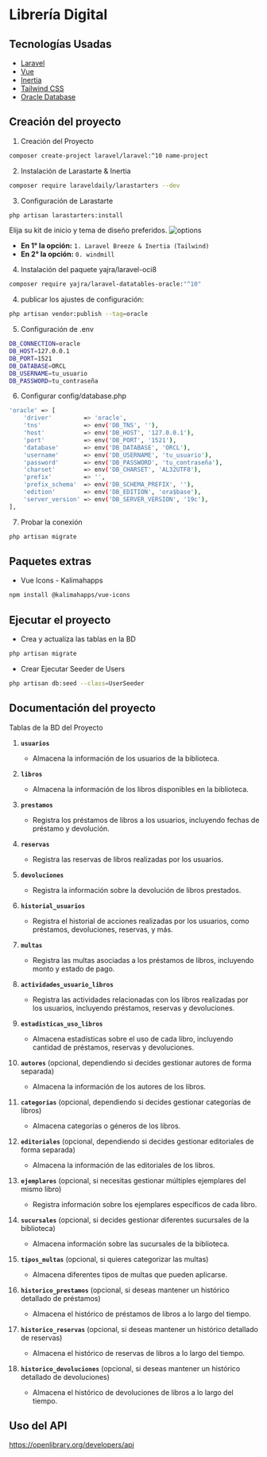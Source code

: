 # Librería Digital
>

## Tecnologías Usadas
- [Laravel](https://laravel.com/docs/11.x/installation)
- [Vue](https://vuejs.org/guide/introduction.html)
- [Inertia](https://inertiajs.com/server-side-setup)
- [Tailwind CSS](https://tailwindcss.com/docs/installation)
- [Oracle Database](https://docs.oracle.com/en/cloud/paas/base-database/index.html)



## Creación del proyecto
1. Creación del Proyecto
```bash
composer create-project laravel/laravel:^10 name-project
```

2. Instalación de Larastarte & Inertia
```bash
composer require laraveldaily/larastarters --dev
```

3. Configuración de Larastarte
```bash
php artisan larastarters:install
```

Elija su kit de inicio y tema de diseño preferidos.
![options](https://camo.githubusercontent.com/6d2cf72816ff06dd6f0a657783357ad2da9cdf6c1c467debaff4fe681f0a077a/68747470733a2f2f6c61726176656c6461696c792e636f6d2f75706c6f6164732f323032332f30322f3232303331343331332d64333035353035312d333939372d343237642d393864662d3862633762626433346464372e706e67)
- **En 1° la opción:** ``1. Laravel Breeze & Inertia (Tailwind)``
- **En 2° la opción:** ``0. windmill``

4.  Instalación del paquete yajra/laravel-oci8
```bash
composer require yajra/laravel-datatables-oracle:"^10"
```

4. publicar los ajustes de configuración: 
```bash
php artisan vendor:publish --tag=oracle
```

5. Configuración de .env
```bash
DB_CONNECTION=oracle
DB_HOST=127.0.0.1
DB_PORT=1521
DB_DATABASE=ORCL
DB_USERNAME=tu_usuario
DB_PASSWORD=tu_contraseña
```

6. Configurar config/database.php
```bash
'oracle' => [
    'driver'         => 'oracle',
    'tns'            => env('DB_TNS', ''),
    'host'           => env('DB_HOST', '127.0.0.1'),
    'port'           => env('DB_PORT', '1521'),
    'database'       => env('DB_DATABASE', 'ORCL'),
    'username'       => env('DB_USERNAME', 'tu_usuario'),
    'password'       => env('DB_PASSWORD', 'tu_contraseña'),
    'charset'        => env('DB_CHARSET', 'AL32UTF8'),
    'prefix'         => '',
    'prefix_schema'  => env('DB_SCHEMA_PREFIX', ''),
    'edition'        => env('DB_EDITION', 'ora$base'),
    'server_version' => env('DB_SERVER_VERSION', '19c'),
],
```

7. Probar la conexión
```bash
php artisan migrate
```

## Paquetes extras
- Vue Icons - Kalimahapps
```bash
npm install @kalimahapps/vue-icons
```

## Ejecutar el proyecto
- Crea y actualiza las tablas en la BD
```bash
php artisan migrate
```

- Crear Ejecutar Seeder de Users
```bash
php artisan db:seed --class=UserSeeder
```

## Documentación del proyecto

Tablas de la BD del Proyecto

1. **`usuarios`**
   - Almacena la información de los usuarios de la biblioteca.

2. **`libros`**
   - Almacena la información de los libros disponibles en la biblioteca.

3. **`prestamos`**
   - Registra los préstamos de libros a los usuarios, incluyendo fechas de préstamo y devolución.

4. **`reservas`**
   - Registra las reservas de libros realizadas por los usuarios.

5. **`devoluciones`**
   - Registra la información sobre la devolución de libros prestados.

6. **`historial_usuarios`**
   - Registra el historial de acciones realizadas por los usuarios, como préstamos, devoluciones, reservas, y más.

7. **`multas`**
   - Registra las multas asociadas a los préstamos de libros, incluyendo monto y estado de pago.

8. **`actividades_usuario_libros`**
   - Registra las actividades relacionadas con los libros realizadas por los usuarios, incluyendo préstamos, reservas y devoluciones.

9. **`estadisticas_uso_libros`**
   - Almacena estadísticas sobre el uso de cada libro, incluyendo cantidad de préstamos, reservas y devoluciones.

10. **`autores`** (opcional, dependiendo si decides gestionar autores de forma separada)
    - Almacena la información de los autores de los libros.

11. **`categorias`** (opcional, dependiendo si decides gestionar categorías de libros)
    - Almacena categorías o géneros de los libros.

    <!-- Tablas No usadas pero se puede Implementar a Futuras Mejoras -->

12. **`editoriales`** (opcional, dependiendo si decides gestionar editoriales de forma separada)
    - Almacena la información de las editoriales de los libros.

13. **`ejemplares`** (opcional, si necesitas gestionar múltiples ejemplares del mismo libro)
    - Registra información sobre los ejemplares específicos de cada libro.

14. **`sucursales`** (opcional, si decides gestionar diferentes sucursales de la biblioteca)
    - Almacena información sobre las sucursales de la biblioteca.

15. **`tipos_multas`** (opcional, si quieres categorizar las multas)
    - Almacena diferentes tipos de multas que pueden aplicarse.

16. **`historico_prestamos`** (opcional, si deseas mantener un histórico detallado de préstamos)
    - Almacena el histórico de préstamos de libros a lo largo del tiempo.

17. **`historico_reservas`** (opcional, si deseas mantener un histórico detallado de reservas)
    - Almacena el histórico de reservas de libros a lo largo del tiempo.

18. **`historico_devoluciones`** (opcional, si deseas mantener un histórico detallado de devoluciones)
    - Almacena el histórico de devoluciones de libros a lo largo del tiempo.

## Uso del API
https://openlibrary.org/developers/api